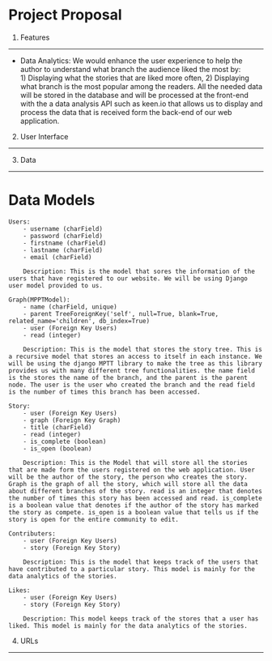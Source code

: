 Project Proposal
=================

1. Features
--------------------------



- Data Analytics:
	We would enhance the user experience to help the author to understand what branch the audience liked the most by:	
		1) Displaying what the stories that are liked more often, 
		2) Displaying what branch is the most popular among the readers. 
	All the needed data will be stored in the database and will be processed at the front-end with the a data analysis API such as keen.io that allows us to display and process the data that is received form the back-end of our web application.    

2. User Interface
--------------------------

3. Data
--------------------------
# Data Models

	Users:
		- username (charField)
		- password (charField)
		- firstname (charField)
		- lastname (charField)
		- email (charField)

		Description: This is the model that sores the information of the users that have registered to our website. We will be using Django user model provided to us. 

	Graph(MPPTModel):
		- name (charField, unique)
		- parent TreeForeignKey('self', null=True, blank=True, related_name='children', db_index=True)
		- user (Foreign Key Users)
		- read (integer)

		Description: This is the model that stores the story tree. This is a recursive model that stores an access to itself in each instance. We will be using the django MPTT library to make the tree as this library provides us with many different tree functionalities. the name field is the stores the name of the branch, and the parent is the parent node. The user is the user who created the branch and the read field is the number of times this branch has been accessed. 

	Story: 
		- user (Foreign Key Users)
		- graph (Foreign Key Graph)
		- title (charField)
		- read (integer)
		- is_complete (boolean)
		- is_open (boolean)

		Description: This is the Model that will store all the stories that are made form the users registered on the web application. User will be the author of the story, the person who creates the story. Graph is the graph of all the story, which will store all the data about different branches of the story. read is an integer that denotes the number of times this story has been accessed and read. is_complete is a boolean value that denotes if the author of the story has marked the story as compete. is_open is a boolean value that tells us if the story is open for the entire community to edit. 

	Contributers:
		- user (Foreign Key Users)
		- story (Foreign Key Story)

		Description: This is the model that keeps track of the users that have contributed to a particular story. This model is mainly for the data analytics of the stories. 

	Likes: 
		- user (Foreign Key Users)
		- story (Foreign Key Story)

		Description: This model keeps track of the stores that a user has liked. This model is mainly for the data analytics of the stories.

4. URLs
--------------------------


